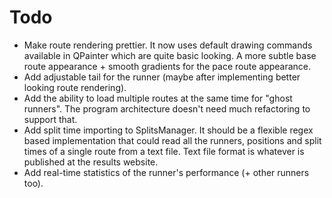# Todo

* Make route rendering prettier. It now uses default drawing commands available in QPainter which are quite basic looking. A more subtle base route appearance + smooth gradients for the pace route appearance.
* Add adjustable tail for the runner (maybe after implementing better looking route rendering).
* Add the ability to load multiple routes at the same time for "ghost runners". The program architecture doesn't need much refactoring to support that.
* Add split time importing to SplitsManager. It should be a flexible regex based implementation that could read all the runners, positions and split times of a single route from a text file. Text file format is whatever is published at the results website.
* Add real-time statistics of the runner's performance (+ other runners too).
